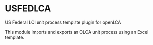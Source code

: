 USFEDLCA
========

US Federal LCI unit process template plugin for openLCA

This module imports and exports an OLCA unit process using an Excel template.  
